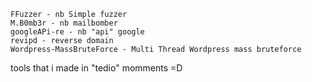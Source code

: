 ```
FFuzzer - nb Simple fuzzer
M.B0mb3r - nb mailbomber
googleAPi-re - nb "api" google
revipd - reverse domain
Wordpress-MassBruteForce - Multi Thread Wordpress mass bruteforce
```
tools that i made in "tedio" momments =D



